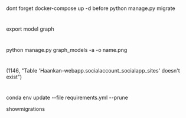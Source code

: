 #
dont forget docker-compose up -d  before python manage.py migrate

#
export model graph

#
python manage.py graph_models -a -o name.png


#
(1146, "Table 'Haankan-webapp.socialaccount_socialapp_sites' doesn't exist")


#
conda env update --file requirements.yml --prune


showmigrations